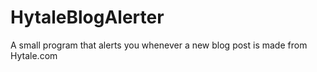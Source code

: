 # HytaleBlogAlerter

A small program that alerts you whenever a new blog post is made from Hytale.com
